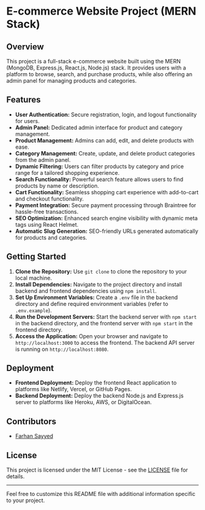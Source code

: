 
# E-commerce Website Project (MERN Stack)

## Overview
This project is a full-stack e-commerce website built using the MERN (MongoDB, Express.js, React.js, Node.js) stack. It provides users with a platform to browse, search, and purchase products, while also offering an admin panel for managing products and categories.

## Features
- **User Authentication:** Secure registration, login, and logout functionality for users.
- **Admin Panel:** Dedicated admin interface for product and category management.
- **Product Management:** Admins can add, edit, and delete products with ease.
- **Category Management:** Create, update, and delete product categories from the admin panel.
- **Dynamic Filtering:** Users can filter products by category and price range for a tailored shopping experience.
- **Search Functionality:** Powerful search feature allows users to find products by name or description.
- **Cart Functionality:** Seamless shopping cart experience with add-to-cart and checkout functionality.
- **Payment Integration:** Secure payment processing through Braintree for hassle-free transactions.
- **SEO Optimization:** Enhanced search engine visibility with dynamic meta tags using React Helmet.
- **Automatic Slug Generation:** SEO-friendly URLs generated automatically for products and categories.

## Getting Started
1. **Clone the Repository:** Use `git clone` to clone the repository to your local machine.
2. **Install Dependencies:** Navigate to the project directory and install backend and frontend dependencies using `npm install`.
3. **Set Up Environment Variables:** Create a `.env` file in the backend directory and define required environment variables (refer to `.env.example`).
4. **Run the Development Servers:** Start the backend server with `npm start` in the backend directory, and the frontend server with `npm start` in the frontend directory.
5. **Access the Application:** Open your browser and navigate to `http://localhost:3000` to access the frontend. The backend API server is running on `http://localhost:8080`.

## Deployment
- **Frontend Deployment:** Deploy the frontend React application to platforms like Netlify, Vercel, or GitHub Pages.
- **Backend Deployment:** Deploy the backend Node.js and Express.js server to platforms like Heroku, AWS, or DigitalOcean.

## Contributors
- [Farhan Sayyed](https://github.com/Farhan8928-)

## License
This project is licensed under the MIT License - see the [LICENSE](LICENSE) file for details.

---

Feel free to customize this README file with additional information specific to your project.